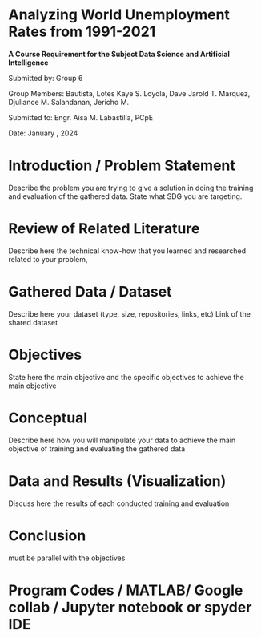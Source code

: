 # Analyzing World Unemployment Rates from 1991-2021
**A Course Requirement for the Subject Data Science and Artificial Intelligence**

Submitted by: Group 6

Group Members:
Bautista, Lotes Kaye S.
Loyola, Dave Jarold T.
Marquez, Djullance M.
Salandanan, Jericho M.

Submitted to: Engr. Aisa M. Labastilla, PCpE

Date: January , 2024

# Introduction / Problem Statement
Describe the problem you are trying to give a solution in doing the training and evaluation of the gathered data. State what SDG you are targeting.


# Review of Related Literature
Describe here the technical know-how that you learned and researched related to your problem,

# Gathered Data / Dataset
Describe here your dataset (type, size, repositories, links, etc)
Link of the shared dataset

# Objectives
State here the main objective and the specific objectives to achieve the main objective

# Conceptual
Describe here how you will manipulate your data to achieve the main objective of training and evaluating the gathered data

# Data and Results (Visualization)
Discuss here the results of each conducted training and evaluation

# Conclusion
must be parallel with the objectives

# Program Codes / MATLAB/ Google collab / Jupyter notebook or spyder IDE 


